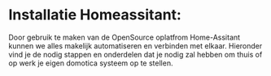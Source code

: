 # Installatie Homeassitant:
Door gebruik te maken van de OpenSource oplatfrom Home-Assitant kunnen we alles makelijk automatiseren en verbinden met elkaar. Hieronder vind je de nodig stappen en onderdelen dat je nodig zal hebben om thuis of op werk je eigen domotica systeem op te stellen.


